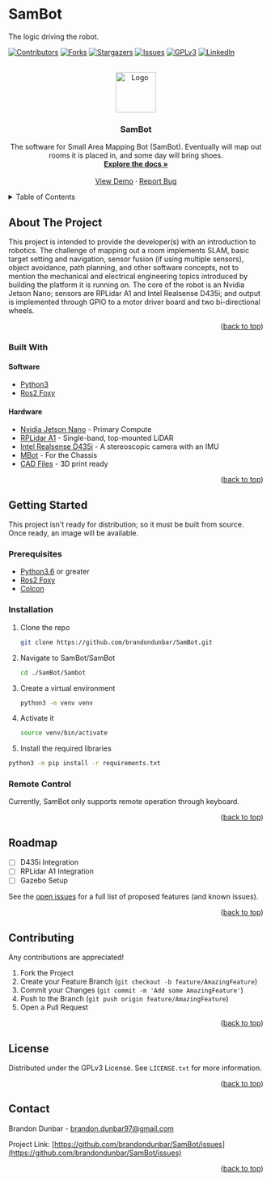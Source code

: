 # SamBot
The logic driving the robot.

<div id="top"></div>
<!--
*** README template src: https://github.com/othneildrew/Best-README-Template
-->



<!-- PROJECT SHIELDS -->
<!--
*** I'm using markdown "reference style" links for readability.
*** Reference links are enclosed in brackets [ ] instead of parentheses ( ).
*** See the bottom of this document for the declaration of the reference variables
*** for contributors-url, forks-url, etc. This is an optional, concise syntax you may use.
*** https://www.markdownguide.org/basic-syntax/#reference-style-links
-->
[![Contributors][contributors-shield]][contributors-url]
[![Forks][forks-shield]][forks-url]
[![Stargazers][stars-shield]][stars-url]
[![Issues][issues-shield]][issues-url]
[![GPLv3][license-shield]][license-url]
[![LinkedIn][linkedin-shield]][linkedin-url]



<!-- PROJECT LOGO -->
<br />
<div align="center">
  <a href="https://github.com/brandondunbar/SamBot">
    <img src="images/logo.png" alt="Logo" width="80" height="80">
  </a>

<h3 align="center">SamBot</h3>

  <p align="center">
    The software for Small Area Mapping Bot (SamBot). Eventually will map out rooms it is placed in, and some day will bring shoes.
    <br />
    <a href="https://github.com/brandondunbar/SamBot/wiki"><strong>Explore the docs »</strong></a>
    <br />
    <br />
    <a href="https://youtube.com/shorts/7y07qh7_wHk">View Demo</a>
    ·
    <a href="https://github.com/brandondunbar/SamBot/issues">Report Bug</a>
  </p>
</div>



<!-- TABLE OF CONTENTS -->
<details>
  <summary>Table of Contents</summary>
  <ol>
    <li>
      <a href="#about-the-project">About The Project</a>
      <ul>
        <li><a href="#built-with">Built With</a></li>
      </ul>
    </li>
    <li>
      <a href="#getting-started">Getting Started</a>
      <ul>
        <li><a href="#prerequisites">Prerequisites</a></li>
        <li><a href="#installation">Installation</a></li>
      </ul>
    </li>
    <li><a href="#usage">Usage</a></li>
    <li><a href="#roadmap">Roadmap</a></li>
    <li><a href="#contributing">Contributing</a></li>
    <li><a href="#license">License</a></li>
    <li><a href="#contact">Contact</a></li>
    <li><a href="#acknowledgments">Acknowledgments</a></li>
  </ol>
</details>



<!-- ABOUT THE PROJECT -->
## About The Project

<!--
[![Product Name Screen Shot][product-screenshot]](https://example.com)
-->
This project is intended to provide the developer(s) with an introduction to robotics. The challenge of mapping out a room implements SLAM, basic target setting and navigation, sensor fusion (if using multiple sensors), object avoidance, path planning, and other software concepts, not to mention the mechanical and electrical engineering topics introduced by building the platform it is running on.
The core of the robot is an Nvidia Jetson Nano; sensors are RPLidar A1 and Intel Realsense D435i; and output is implemented through GPIO to a motor driver board and two bi-directional wheels.
<p align="right">(<a href="#top">back to top</a>)</p>



### Built With

#### Software

* [Python3](https://www.python.org/)
* [Ros2 Foxy](https://docs.ros.org/en/foxy)
<!-- C++ -->

#### Hardware

* [Nvidia Jetson Nano](https://developer.nvidia.com/embedded/jetson-nano-developer-kit) - Primary Compute
* [RPLidar A1](https://www.slamtec.com/en/Lidar/A1) - Single-band, top-mounted LiDAR 
* [Intel Realsense D435i](https://www.intelrealsense.com/depth-camera-d435i/) - A stereoscopic camera with an IMU
* [MBot](https://www.makeblock.com/steam-kits/mbot) - For the Chassis
* [CAD Files](https://cad.onshape.com/documents/557d8581beaba091eb3068c6/w/fc48db46dff306e9c886c59b5/e/04e9e5f2b46c381649233ec1) - 3D print ready

<p align="right">(<a href="#top">back to top</a>)</p>



<!-- GETTING STARTED -->
## Getting Started

This project isn't ready for distribution; so it must be built from source. Once ready, an image will be available.

### Prerequisites

* [Python3.6](https://www.python.org/downloads/) or greater
* [Ros2 Foxy](https://docs.ros.org/en/foxy/Installation.html) 
* [Colcon](https://docs.ros.org/en/foxy/Tutorials/Colcon-Tutorial.html)

### Installation

1. Clone the repo
   ```sh
   git clone https://github.com/brandondunbar/SamBot.git
   ```
2. Navigate to SamBot/SamBot
   ```sh
   cd ./SamBot/Sambot
   ```
3. Create a virtual environment
   ```sh
   python3 -m venv venv
   ```
4. Activate it
   ```sh
   source venv/bin/activate
   ```
5. Install the required libraries
  ```sh
  python3 -m pip install -r requirements.txt
  ```

### Remote Control

Currently, SamBot only supports remote operation through keyboard. 

<p align="right">(<a href="#top">back to top</a>)</p>



<!-- ROADMAP -->
## Roadmap

- [ ] D435i Integration
- [ ] RPLidar A1 Integration
- [ ] Gazebo Setup

See the [open issues](https://github.com/brandondunbar/SamBot/issues) for a full list of proposed features (and known issues).

<p align="right">(<a href="#top">back to top</a>)</p>



<!-- CONTRIBUTING -->
## Contributing

Any contributions are appreciated!

1. Fork the Project
2. Create your Feature Branch (`git checkout -b feature/AmazingFeature`)
3. Commit your Changes (`git commit -m 'Add some AmazingFeature'`)
4. Push to the Branch (`git push origin feature/AmazingFeature`)
5. Open a Pull Request

<p align="right">(<a href="#top">back to top</a>)</p>



<!-- LICENSE -->
## License

Distributed under the GPLv3 License. See `LICENSE.txt` for more information.

<p align="right">(<a href="#top">back to top</a>)</p>



<!-- CONTACT -->
## Contact

Brandon Dunbar - brandon.dunbar97@gmail.com

Project Link: [https://github.com/brandondunbar/SamBot/issues](https://github.com/brandondunbar/SamBot/issues)

<p align="right">(<a href="#top">back to top</a>)</p>



<!-- MARKDOWN LINKS & IMAGES -->
<!-- https://www.markdownguide.org/basic-syntax/#reference-style-links -->
[contributors-shield]: https://img.shields.io/github/contributors/github_username/repo_name.svg?style=for-the-badge
[contributors-url]: https://github.com/github_username/repo_name/graphs/contributors
[forks-shield]: https://img.shields.io/github/forks/github_username/repo_name.svg?style=for-the-badge
[forks-url]: https://github.com/github_username/repo_name/network/members
[stars-shield]: https://img.shields.io/github/stars/github_username/repo_name.svg?style=for-the-badge
[stars-url]: https://github.com/github_username/repo_name/stargazers
[issues-shield]: https://img.shields.io/github/issues/github_username/repo_name.svg?style=for-the-badge
[issues-url]: https://github.com/github_username/repo_name/issues
[license-shield]: https://img.shields.io/github/license/github_username/repo_name.svg?style=for-the-badge
[license-url]: https://github.com/github_username/repo_name/blob/master/LICENSE.txt
[linkedin-shield]: https://img.shields.io/badge/-LinkedIn-black.svg?style=for-the-badge&logo=linkedin&colorB=555
[linkedin-url]: https://linkedin.com/in/linkedin_username
[product-screenshot]: images/screenshot.png

